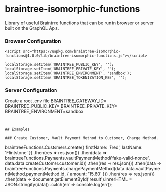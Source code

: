 # braintree-isomorphic-functions
Library of useful Braintree functions that can be run in browser or server built on the GraphQL Apis.

### Browser Configuration  
```
<script src="https://unpkg.com/braintree-isomorphic-functions@1.0.0/lib/braintree-isomorphic-functions.js"></script>
```
```
localStorage.setItem('BRAINTREE_PUBLIC_KEY', '');
localStorage.setItem('BRAINTREE_PRIVATE_KEY', '');
localStorage.setItem('BRAINTREE_ENVIRONMENT', 'sandbox');
localStorage.setItem('BRAINTREE_TOKENIZATION_KEY', '');
```

### Server Configuration
Create a root .env file
BRAINTREE_GATEWAY_ID=
BRAINTREE_PUBLIC_KEY=
BRAINTREE_PRIVATE_KEY=
BRAINTREE_ENVIRONMENT=sandbox

```


## Examples

### Create Customer, Vault Payment Method to Customer, Charge Method.
```
braintreeFunctions.Customers.create({ firstName: 'Fred', lastName: 'Flintstone' })
    .then(res => res.json())
    .then(data => braintreeFunctions.Payments.vaultPaymentMethod('fake-valid-nonce', data.data.createCustomer.customer.id))
    .then(res => res.json())
    .then(data => braintreeFunctions.Payments.chargePaymentMethod(data.data.vaultPaymentMethod.paymentMethod.id, { amount: '15.60' }))
    .then(res => res.json())
    .then(data => document.getElementById('result').innerHTML = JSON.stringify(data))
    .catch(err => console.log(err));
    
```
